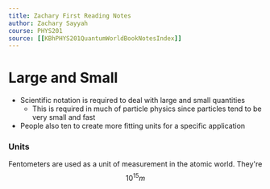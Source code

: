 ```yaml
---
title: Zachary First Reading Notes
author: Zachary Sayyah
course: PHYS201
source: [[KBhPHYS201QuantumWorldBookNotesIndex]]
---
```


# Large and Small
 - Scientific notation is required to deal with large and small quantities
	 - This is required in much of particle physics since particles tend to be very small and fast
 - People also ten to create more fitting units for a specific application

### Units
Fentometers are used as a unit of measurement in the atomic world. They're $$10^15m$$